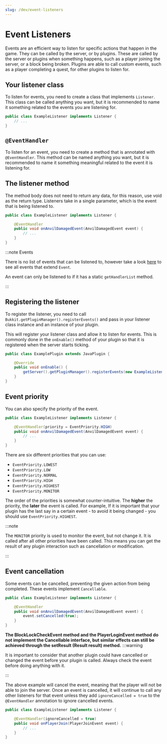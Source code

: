 ```yaml
---
slug: /dev/event-listeners
---
```


# Event Listeners

Events are an efficient way to listen for specific actions that happen in the game. They can be called by the server, or by plugins. 
These are called by the server or plugins when something happens, such as a player joining the server, or a block being broken.
Plugins are able to call custom events, such as a player completing a quest, for other plugins to listen for.

## Your listener class

To listen for events, you need to create a class that implements `Listener`. 
This class can be called anything you want, but it is recommended to name it something related to the events you are listening for.

```java title="ExampleListener.java"
public class ExampleListener implements Listener {
    // ...
}
```

## `@EventHandler`

To listen for an event, you need to create a method that is annotated with `@EventHandler`. 
This method can be named anything you want, but it is recommended to name it something meaningful related to the event it is listening for.

## The listener method

The method body does not need to return any data, for this reason, use void as the return type.
Listeners take in a single parameter, which is the event that is being listened to.
    
```java title="ExampleListener.java"
public class ExampleListener implements Listener {

    @EventHandler
    public void onAnvilDamagedEvent(AnvilDamagedEvent event) {
        // ...
    }
}
```

:::note Events

There is no list of events that can be listened to, however take a look 
[here](https://jd.papermc.io/paper/1.19/org/bukkit/event/Event.html) to see all events that extend `Event`.

An event can only be listened to if it has a static `getHandlerList` method.

:::

## Registering the listener

To register the listener, you need to call `Bukkit.getPluginManager().registerEvents()` 
and pass in your listener class instance and an instance of your plugin.

This will register your listener class and allow it to listen for events. 
This is commonly done in the `onEnable()` method of your plugin so that it is registered when the server starts ticking.

```java title="ExamplePlugin.java"
public class ExamplePlugin extends JavaPlugin {

    @Override
    public void onEnable() {
        getServer().getPluginManager().registerEvents(new ExampleListener(), this);
    }
}
```

## Event priority

You can also specify the priority of the event.
    
```java title="ExampleListener.java"
public class ExampleListener implements Listener {

    @EventHandler(priority = EventPriority.HIGH)
    public void onAnvilDamagedEvent(AnvilDamagedEvent event) {
        // ...
    }
}
```
There are six different priorities that you can use:
- `EventPriority.LOWEST`
- `EventPriority.LOW`
- `EventPriority.NORMAL`
- `EventPriority.HIGH`
- `EventPriority.HIGHEST`
- `EventPriority.MONITOR`

The order of the priorities is somewhat counter-intuitive. The **higher** the priority, the **later** the event is called. 
For example, If it is important that your plugin has the last say in a certain event - to avoid it being changed - you 
should use `EventPriority.HIGHEST`.

:::note

The `MONITOR` priority is used to monitor the event, but not change it. It is called after all other priorities have been called.
This means you can get the result of any plugin interaction such as cancellation or modification.

:::

## Event cancellation

Some events can be cancelled, preventing the given action from being completed. These events implement `Cancellable`.
    
```java title="ExampleListener.java"
public class ExampleListener implements Listener {

    @EventHandler
    public void onAnvilDamagedEvent(AnvilDamagedEvent event) {
        event.setCancelled(true);
    }
}
```
**The BlockLockCheckEvent method and the PlayerLoginEvent method do not implement the Cancellable interface, but similar effects can still be achieved through the setResult (Result result) method.**
:::warning

It is important to consider that another plugin could have cancelled or changed the event before your plugin is called.
Always check the event before doing anything with it.

:::

The above example will cancel the event, meaning that the player will not be able to join the server.
Once an event is cancelled, it will continue to call any other listeners for that event unless they add 
`ignoreCancelled = true` to the `@EventHandler` annotation to ignore cancelled events.

```java title="ExampleListener.java"
public class ExampleListener implements Listener {

    @EventHandler(ignoreCancelled = true)
    public void onPlayerJoin(PlayerJoinEvent event) {
        // ...
    }
}
```
